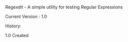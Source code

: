 Regexdit - A simple utility for testing Regular Expressions

Current Version : 1.0

History: 

1.0 Created